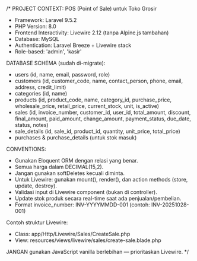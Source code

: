 /*
PROJECT CONTEXT: POS (Point of Sale) untuk Toko Grosir
- Framework: Laravel 9.5.2
- PHP Version: 8.0
- Frontend Interactivity: Livewire 2.12 (tanpa Alpine.js tambahan)
- Database: MySQL
- Authentication: Laravel Breeze + Livewire stack
- Role-based: 'admin', 'kasir'

DATABASE SCHEMA (sudah di-migrate):
- users (id, name, email, password, role)
- customers (id, customer_code, name, contact_person, phone, email, address, credit_limit)
- categories (id, name)
- products (id, product_code, name, category_id, purchase_price, wholesale_price, retail_price, current_stock, unit, is_active)
- sales (id, invoice_number, customer_id, user_id, total_amount, discount, final_amount, paid_amount, change_amount, payment_status, due_date, status, notes)
- sale_details (id, sale_id, product_id, quantity, unit_price, total_price)
- purchases & purchase_details (untuk stok masuk)

CONVENTIONS:
- Gunakan Eloquent ORM dengan relasi yang benar.
- Semua harga dalam DECIMAL(15,2).
- Jangan gunakan softDeletes kecuali diminta.
- Untuk Livewire: gunakan mount(), render(), dan action methods (store, update, destroy).
- Validasi input di Livewire component (bukan di controller).
- Update stok produk secara real-time saat ada penjualan/pembelian.
- Format invoice_number: INV-YYYYMMDD-001 (contoh: INV-20251028-001)

Contoh struktur Livewire:
- Class: app/Http/Livewire/Sales/CreateSale.php
- View: resources/views/livewire/sales/create-sale.blade.php

JANGAN gunakan JavaScript vanilla berlebihan — prioritaskan Livewire.
*/
